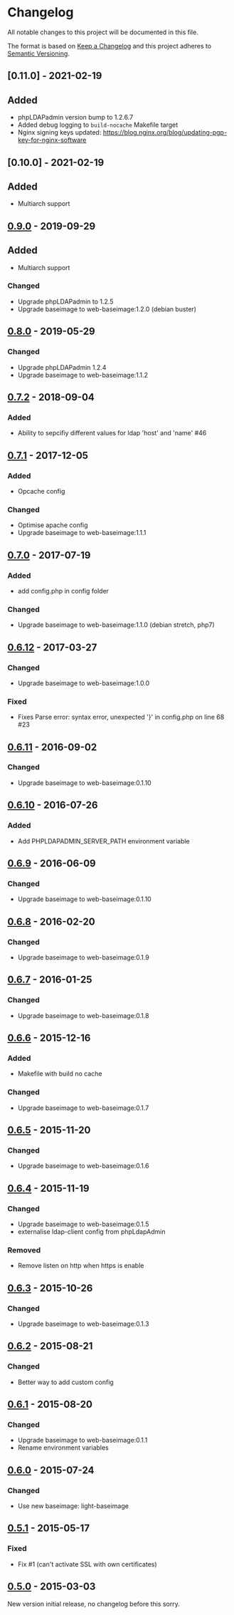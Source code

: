 # Changelog
All notable changes to this project will be documented in this file.

The format is based on [Keep a Changelog](http://keepachangelog.com/en/1.0.0/)
and this project adheres to [Semantic Versioning](http://semver.org/spec/v2.0.0.html).

## [0.11.0] - 2021-02-19
## Added
  - phpLDAPadmin version bump to 1.2.6.7
  - Added debug logging to `build-nocache` Makefile target
  - Nginx signing keys updated: https://blog.nginx.org/blog/updating-pgp-key-for-nginx-software

## [0.10.0] - 2021-02-19
## Added
  - Multiarch support

## [0.9.0] - 2019-09-29
## Added
  - Multiarch support

### Changed
  - Upgrade phpLDAPadmin to 1.2.5
  - Upgrade baseimage to web-baseimage:1.2.0 (debian buster)

## [0.8.0] - 2019-05-29
### Changed
  - Upgrade phpLDAPadmin 1.2.4
  - Upgrade baseimage to web-baseimage:1.1.2

## [0.7.2] - 2018-09-04
### Added
  - Ability to sepcifiy different values for ldap 'host' and 'name' #46

## [0.7.1] - 2017-12-05
### Added
  - Opcache config

### Changed
  - Optimise apache config
  - Upgrade baseimage to web-baseimage:1.1.1

## [0.7.0] - 2017-07-19
### Added
  - add config.php in config folder

### Changed
  - Upgrade baseimage to web-baseimage:1.1.0 (debian stretch, php7)

## [0.6.12] - 2017-03-27
### Changed
  - Upgrade baseimage to web-baseimage:1.0.0

### Fixed 
  - Fixes Parse error: syntax error, unexpected '}' in config.php on line 68 #23

## [0.6.11] - 2016-09-02
### Changed
  - Upgrade baseimage to web-baseimage:0.1.10

## [0.6.10] - 2016-07-26
### Added
  - Add PHPLDAPADMIN_SERVER_PATH environment variable

## [0.6.9] - 2016-06-09
### Changed
  - Upgrade baseimage to web-baseimage:0.1.10

## [0.6.8] - 2016-02-20
### Changed
  - Upgrade baseimage to web-baseimage:0.1.9

## [0.6.7] - 2016-01-25
### Changed
  - Upgrade baseimage to web-baseimage:0.1.8

## [0.6.6] - 2015-12-16
### Added 
  - Makefile with build no cache

### Changed
  - Upgrade baseimage to web-baseimage:0.1.7

## [0.6.5] - 2015-11-20
### Changed
  - Upgrade baseimage to web-baseimage:0.1.6

## [0.6.4] - 2015-11-19
### Changed
  - Upgrade baseimage to web-baseimage:0.1.5
  - externalise ldap-client config from phpLdapAdmin

### Removed
  - Remove listen on http when https is enable

## [0.6.3] - 2015-10-26
### Changed
  - Upgrade baseimage to web-baseimage:0.1.3

## [0.6.2] - 2015-08-21
### Changed
  - Better way to add custom config

## [0.6.1] - 2015-08-20
### Changed
  - Upgrade baseimage to web-baseimage:0.1.1
  - Rename environment variables

## [0.6.0] - 2015-07-24
### Changed
  - Use new baseimage: light-baseimage

## [0.5.1] - 2015-05-17
### Fixed
  - Fix #1 (can't activate SSL with own certificates)

## [0.5.0] - 2015-03-03
New version initial release, no changelog before this sorry.

[0.9.0]: https://github.com/osixia/docker-phpLDAPadmin/compare/v0.8.0...v0.9.0
[0.8.0]: https://github.com/osixia/docker-phpLDAPadmin/compare/v0.7.2...v0.8.0
[0.7.2]: https://github.com/osixia/docker-phpLDAPadmin/compare/v0.7.1...v0.7.2
[0.7.1]: https://github.com/osixia/docker-phpLDAPadmin/compare/v0.7.0...v0.7.1
[0.7.0]: https://github.com/osixia/docker-phpLDAPadmin/compare/v0.6.12...v0.7.0
[0.6.12]: https://github.com/osixia/docker-phpLDAPadmin/compare/v0.6.11...v0.6.12
[0.6.11]: https://github.com/osixia/docker-phpLDAPadmin/compare/v0.6.10...v0.6.11
[0.6.10]: https://github.com/osixia/docker-phpLDAPadmin/compare/v0.6.9...v0.6.10
[0.6.9]: https://github.com/osixia/docker-phpLDAPadmin/compare/v0.6.8...v0.6.9
[0.6.8]: https://github.com/osixia/docker-phpLDAPadmin/compare/v0.6.7...v0.6.8
[0.6.7]: https://github.com/osixia/docker-phpLDAPadmin/compare/v0.6.6...v0.6.7
[0.6.6]: https://github.com/osixia/docker-phpLDAPadmin/compare/v0.6.5...v0.6.6
[0.6.5]: https://github.com/osixia/docker-phpLDAPadmin/compare/v0.6.4...v0.6.5
[0.6.4]: https://github.com/osixia/docker-phpLDAPadmin/compare/v0.6.3...v0.6.4
[0.6.3]: https://github.com/osixia/docker-phpLDAPadmin/compare/v0.6.2...v0.6.3
[0.6.2]: https://github.com/osixia/docker-phpLDAPadmin/compare/v0.6.1...v0.6.2
[0.6.1]: https://github.com/osixia/docker-phpLDAPadmin/compare/v0.6.0...v0.6.1
[0.6.0]: https://github.com/osixia/docker-phpLDAPadmin/compare/v0.5.1...v0.6.0
[0.5.1]: https://github.com/osixia/docker-phpLDAPadmin/compare/v0.5.0...v0.5.1
[0.5.0]: https://github.com/osixia/docker-phpLDAPadmin/compare/v0.1.0...v0.5.0